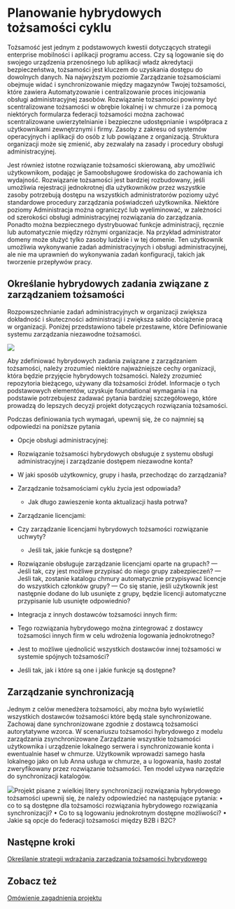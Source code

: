 <properties
    pageTitle="Tożsamość hybrydowego usługi Azure Active Directory zagadnienia projektowe — ustalenie hybrydowych zadania związane z zarządzaniem tożsamości | Microsoft Azure"
    description="Za pomocą pola Kontrola dostępu warunkowego usługi Azure Active Directory sprawdza określone warunki wybierz podczas uwierzytelniania użytkownika i przed zezwoleniem na dostęp do aplikacji. Po tych warunki są spełnione, użytkownik uwierzytelniony i dostęp do aplikacji."
    documentationCenter=""
    services="active-directory"
    authors="billmath"
    manager="femila"
    editor=""/>

<tags
    ms.service="active-directory"
    ms.devlang="na"
    ms.topic="article"
    ms.tgt_pltfrm="na"
    ms.workload="identity" 
    ms.date="08/08/2016"
    ms.author="billmath"/>

# <a name="plan-for-hybrid-identity-lifecycle"></a>Planowanie hybrydowych tożsamości cyklu 

Tożsamość jest jednym z podstawowych kwestii dotyczących strategii enterprise mobilności i aplikacji programu access. Czy są logowanie się do swojego urządzenia przenośnego lub aplikacji władz akredytacji bezpieczeństwa, tożsamości jest kluczem do uzyskania dostępu do dowolnych danych. Na najwyższym poziomie Zarządzanie tożsamościami obejmuje widać i synchronizowanie między magazynów Twojej tożsamości, które zawiera Automatyzowanie i centralizowanie proces inicjowania obsługi administracyjnej zasobów. Rozwiązanie tożsamości powinny być scentralizowane tożsamości w obrębie lokalnej i w chmurze i za pomocą niektórych formularza federacji tożsamości można zachować scentralizowane uwierzytelnianie i bezpieczne udostępnianie i współpraca z użytkownikami zewnętrznymi i firmy. Zasoby z zakresu od systemów operacyjnych i aplikacji do osób z lub powiązane z organizacją. Struktura organizacji może się zmienić, aby zezwalały na zasady i procedury obsługi administracyjnej.

Jest również istotne rozwiązanie tożsamości skierowaną, aby umożliwić użytkownikom, podając je Samoobsługowe środowiska do zachowania ich wydajność. Rozwiązanie tożsamości jest bardziej rozbudowany, jeśli umożliwia rejestracji jednokrotnej dla użytkowników przez wszystkie zasoby potrzebują dostępu na wszystkich administratorów poziomy użyć standardowe procedury zarządzania poświadczeń użytkownika. Niektóre poziomy Administracja można ograniczyć lub wyeliminować, w zależności od szerokości obsługi administracyjnej rozwiązania do zarządzania. Ponadto można bezpiecznego dystrybuować funkcje administracji, ręcznie lub automatycznie między różnymi organizacje. Na przykład administrator domeny może służyć tylko zasoby ludzkie i w tej domenie. Ten użytkownik umożliwia wykonywanie zadań administracyjnych i obsługi administracyjnej, ale nie ma uprawnień do wykonywania zadań konfiguracji, takich jak tworzenie przepływów pracy.


## <a name="determine-hybrid-identity-management-tasks"></a>Określanie hybrydowych zadania związane z zarządzaniem tożsamości
Rozpowszechnianie zadań administracyjnych w organizacji zwiększa dokładność i skuteczności administracji i zwiększa saldo obciążenie pracą w organizacji. Poniżej przedstawiono tabele przestawne, które Definiowanie systemu zarządzania niezawodne tożsamości.

 ![](./media/hybrid-id-design-considerations/Identity_management_considerations.png)


Aby zdefiniować hybrydowych zadania związane z zarządzaniem tożsamości, należy zrozumieć niektóre najważniejsze cechy organizacji, która będzie przyjęcie hybrydowych tożsamości. Należy zrozumieć repozytoria bieżącego, używany dla tożsamości źródeł. Informacje o tych podstawowych elementów, uzyskuje foundational wymagania i na podstawie potrzebujesz zadawać pytania bardziej szczegółowego, które prowadzą do lepszych decyzji projekt dotyczących rozwiązania tożsamości.  

Podczas definiowania tych wymagań, upewnij się, że co najmniej są odpowiedzi na poniższe pytania

- Opcje obsługi administracyjnej: 
 - Rozwiązanie tożsamości hybrydowych obsługuje z systemu obsługi administracyjnej i zarządzanie dostępem niezawodne konta?
 - W jaki sposób użytkownicy, grupy i hasła, przechodząc do zarządzania?
 - Zarządzanie tożsamościami cyklu życia jest odpowiada? 
      - Jak długo zawieszenie konta aktualizacji hasła potrwa?
      
- Zarządzanie licencjami: 
 - Czy zarządzanie licencjami hybrydowych tożsamości rozwiązanie uchwyty?
     - Jeśli tak, jakie funkcje są dostępne?
- Rozwiązanie obsługuje zarządzanie licencjami oparte na grupach? 
      — Jeśli tak, czy jest możliwe przypisać do niego grupy zabezpieczeń? 
       — Jeśli tak, zostanie katalogu chmury automatycznie przypisywać licencje do wszystkich członków grupy? 
        — Co się stanie, jeśli użytkownik jest następnie dodane do lub usunięte z grupy, będzie licencji automatyczne przypisanie lub usunięte odpowiednio? 

- Integracja z innych dostawców tożsamości innych firm:
- Tego rozwiązania hybrydowego można zintegrować z dostawcy tożsamości innych firm w celu wdrożenia logowania jednokrotnego?
- Jest to możliwe ujednolicić wszystkich dostawców innej tożsamości w systemie spójnych tożsamości?
- Jeśli tak, jak i które są one i jakie funkcje są dostępne?

## <a name="synchronization-management"></a>Zarządzanie synchronizacją
Jednym z celów menedżera tożsamości, aby można było wyświetlić wszystkich dostawców tożsamości które będą stale synchronizowane. Zachowaj dane synchronizowane zgodnie z dostawcą tożsamości autorytatywne wzorca. W scenariuszu tożsamości hybrydowego z modelu zarządzania zsynchronizowane Zarządzanie wszystkie tożsamości użytkownika i urządzenie lokalnego serwera i synchronizowanie konta i ewentualnie haseł w chmurze. Użytkownik wprowadzi samego hasła lokalnego jako on lub Anna usługa w chmurze, a u logowania, hasło został zweryfikowany przez rozwiązanie tożsamości. Ten model używa narzędzie do synchronizacji katalogów.
 
![](./media/hybrid-id-design-considerations/Directory_synchronization.png)Projekt pisane z wielkiej litery synchronizacji rozwiązania hybrydowego tożsamości upewnij się, że należy odpowiedzieć na następujące pytania: • co to są dostępne dla tożsamości rozwiązania hybrydowego rozwiązania synchronizacji?
• Co to są logowaniu jednokrotnym dostępne możliwości?
• Jakie są opcje do federacji tożsamości między B2B i B2C?

## <a name="next-steps"></a>Następne kroki
[Określanie strategii wdrażania zarządzania tożsamości hybrydowego](active-directory-hybrid-identity-design-considerations-lifecycle-adoption-strategy.md)


## <a name="see-also"></a>Zobacz też
[Omówienie zagadnienia projektu](active-directory-hybrid-identity-design-considerations-overview.md)

